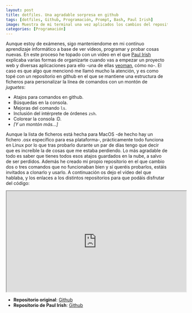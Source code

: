 ```yaml
---
layout: post
title: dotfiles. Una agradable sorpresa en github
tags: [dotfiles, Github, Programación, Prompt, Bash, Paul Irish]
image: Muestra de mi terminal una vez aplicados los cambios del repositorio .dotfile
categories: [Programación]
---
```


Aunque estoy de exámenes, sigo manteniendome en mi contínuo aprendizaje informático a base de ver vídeos, programar y probar cosas nuevas. En este proceso he topado con un vídeo en el que [Paul Irish](paul) explicaba varias formas de organizarte cuando vas a empezar un proyecto web y diversas aplicaciones para ello -una de ellas [yeoman](yeoman), cómo no-. El caso es que algo que mencionó me llamó mucho la atención, y es como topé con un repositorio en github en el que se mantiene una estructura de ficheros para personalizar la línea de comandos con un montón de *juguetes*:

 - Atajos para comandos en github.
 - Búsquedas en la consola.
 - Mejoras del comando `ls`.
 - Inclusión del intérprete de órdenes `zsh`.
 - Colorear la consola :D.
 - *[Y un montón más...]*

Aunque la lista de ficheros está hecha para MacOS -de hecho hay un fichero .osx específico para esa plataforma-, prácticamente todo funciona en Linux por lo que tras probarlo durante un par de días tengo que decir que es increíble la de cosas que me estaba perdiendo. Lo más agradable de todo es saber que tienes todos esos atajos guardados en la nube, a salvo de ser perdidos. Además he creado mi propio repositorio en el que cambio dos o tres comandos que no funcionaban bien y sí queréis probarlos, estáis invitados a clonarlo y usarlo. A continuación os dejo el vídeo del que hablaba, y los enlaces a los distintos repositorios para que podáis disfrutar del código:

<iframe width="560" height="315" src="https://www.youtube.com/embed/vDbbz-BdyYc" allowfullscreen></iframe>

 - **Repositorio original**: [Github](https://github.com/mathiasbynens/dotfiles)
 - **Repositorio de Paul Irish**: [Github](https://github.com/paulirish/dotfiles)
